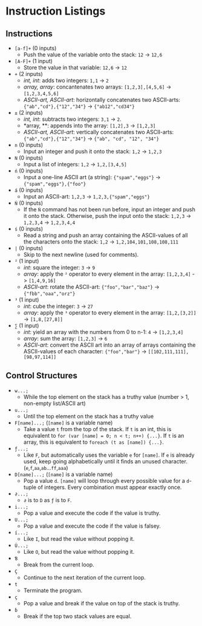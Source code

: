 # Instruction Listings #

## Instructions ##

- `[a-f]+` (0 inputs)
  - Push the value of the variable onto the stack: `12` -> `12,6`
- `[A-F]+` (1 input)
  - Store the value in that variable: `12,6` -> `12`
- `+` (2 inputs)
  - *int, int*: adds two integers: `1,1` -> `2`
  - *array, array*: concantenates two arrays: `[1,2,3],[4,5,6]` -> `[1,2,3,4,5,6]`
  - *ASCII-art, ASCII-art*: horizontally concatenates two ASCII-arts: `{"ab","cd"},{"12","34"}` -> `{"ab12","cd34"}`
- `±` (2 inputs)
  - *int, int*: subtracts two integers: `3,1` -> `2`.
  - *array, **: appends into the array: `[1,2],3` -> `[1,2,3]`
  - *ASCII-art, ASCII-art*: vertically concatenates two ASCII-arts: `{"ab","cd"},{"12","34"}` -> `{"ab", "cd", "12", "34"}`
- `n` (0 inputs)
  - Input an integer and push it onto the stack: `1,2` -> `1,2,3`
- `N` (0 inputs)
  - Input a list of integers: `1,2` -> `1,2,[3,4,5]`
- `ń` (0 inputs)
  - Input a one-line ASCII art (a string): `{"spam","eggs"}` -> `{"spam","eggs"},{"foo"}`
- `á` (0 inputs)
  - Input an ASCII-art: `1,2,3` -> `1,2,3,{"spam","eggs"}`
- `Ń` (0 inputs)
  - If the `Ń` command has not been run before, input an integer and push it onto the stack. Otherwise, push the input
    onto the stack: `1,2,3` -> `1,2,3,4` -> `1,2,3,4,4`
- `ś` (0 inputs)
  - Read a string and push an array containing the ASCII-values of all the characters onto the stack: `1,2` -> `1,2,104,101,108,108,111`
- `|` (0 inputs)
  - Skip to the next newline (used for comments).
- `²` (1 input)
  - *int*: square the integer: `3` -> `9`
  - *array*: apply the `²` operator to every element in the array: `[1,2,3,4]` -> `[1,4,9,16]`
  - *ASCII-art*: rotate the ASCII-art: `{"foo","bar","baz"}` -> `{"fbb","oaa","orz"}`
- `³` (1 input)
  - *int*: cube the integer: `3` -> `27`
  - *array*: apply the `³` operator to every element in the array: `[1,2,[3,2]]` -> `[1,8,[27,8]]`
- `∑` (1 input)
  - *int*: yield an array with the numbers from 0 to n-1: `4` -> `[1,2,3,4]`
  - *array*: sum the array: `[1,2,3]` -> `6` 
  - *ASCII-art*: convert the ASCII art into an array of arrays containing the ASCII-values of each character: `{"foo","bar"}` -> `[[102,111,111],[98,97,114]]`
  
## Control Structures ##

- `w...;`
  - While the top element on the stack has a truthy value (number > 1, non-empty list/ASCII art)
- `u...;`
  - Until the top element on the stack has a truthy value
- `F[name]...;` (`[name]` is a variable name)
  - Take a value `t` from the top of the stack. If `t` is an int, this is equivalent to `for (var [name] = 0;
    n < t; n++) {...}`. If `t` is an array, this is equivalent to `foreach (t as [name]) {...}`.
- `ƒ...;`
  - Like `F`, but automatically uses the variable `e` for `[name]`. If `e` is already used, keep going
    alphabetically until it finds an unused character. (`e`,`f`,`aa`,`ab`...`ff`,`aaa`)
- `D[name]...;` (`[name]` is a variable name)
  - Pop a value `d`. `[name]` will loop through every possible value for a `d`-tuple of integers. Every combination
    must appear exactly once.
- `∂...;`
  - `∂` is to `D` as `ƒ` is to `F`.
- `i...;`
  - Pop a value and execute the code if the value is truthy.
- `U...;`
  - Pop a value and execute the code if the value is falsey.
- `í...;`
  - Like `I`, but read the value without popping it.
- `Ú...;`
  - Like `O`, but read the value without popping it.
- `Ɓ`
  - Break from the current loop.
- `Ç`
  - Continue to the next iteration of the current loop.
- `t`
  - Terminate the program.
- `ç`
  - Pop a value and break if the value on top of the stack is truthy.
- `ɓ`
  - Break if the top two stack values are equal.
